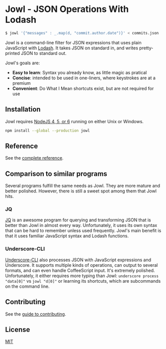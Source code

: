 # Jowl - JSON Operations With Lodash

<!-- markdownlint-disable MD014 -->

```bash
$ jowl '{"messages" : _.map(d, "commit.author.date")}' < commits.json
```

<!-- markdownlint-enable MD014 -->

Jowl is a command-line filter for JSON expressions that uses plain JavaScript
with [Lodash](https://lodash.com/). It takes JSON on standard in, and writes
pretty-printed JSON to standard out.

Jowl's goals are:

* **Easy to learn**: Syntax you already know, as little magic as pratical
* **Concise**: intended to be used in one-liners, where keystrokes are at a premium
* **Convenient**: Do What I Mean shortcuts exist, but are not required for use

## Installation

Jowl requires [NodeJS 4, 5, or 6](https://nodejs.org/en/download/) running on either Unix or Windows.

```bash
npm install --global --production jowl
```

## Reference

See the [complete reference](docs/reference.md).

## Comparison to similar programs

Several programs fulfill the same needs as Jowl. They are more mature and better
polished. However, there is still a sweet spot among them that Jowl hits.

### JQ

[JQ](https://stedolan.github.io/jq/) is an awesome program for querying and
transforming JSON that is better than Jowl in almost every way. Unfortunately, it
uses its own syntax that can be hard to remember unless used frequently. Jowl's
main benefit is that it uses familiar JavaScript syntax and Lodash functions.

### Underscore-CLI

[Underscore-CLI](https://github.com/ddopson/underscore-cli) also processes JSON with
JavaScript expressions and Underscore. It supports multiple kinds of operations, can
output to several formats, and can even handle CoffeeScript input. It's extremely
polished. Unfortunately, it either requires more typing than Jowl:
`underscore process "data[0]"` vs `jowl "d[0]"` or learning its shortcuts, which are
subcommands on the command line.

## Contributing

See the [guide to contributing](CONTRIBUTING.md).

## License

[MIT](LICENSE)
